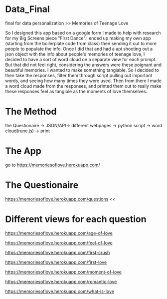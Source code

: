 # Data_Final
final for data personalization >> Memories of Teenage Love

So I designed this app based on a google form I made to help with research for my Big Screens piece "First Dance".I ended up making my own app (starting from the boilerplate code from class) then sending it out to more people to populate the info. Once I did that and had a api shooting out a json object with the info about people's memories of teenage love, I decided to have a sort of word cloud on a separate view for each prompt. But that did not feel right, considering the answers were these poignant and beautiful memories. I wanted to make something tangiable. So I decided to then take the responses, filter them through script pulling out important words, and seeing how many times they were used. Then from there I made a word cloud made from the responses, and printed them out to really make these responses feel as tangible as the moments of love themselves. 


# The Method
the Questionaire -> JSON/API-> different webpages -> python script -> word cloud(rune.js) -> print



# The App

go to https://memoriesoflove.herokuapp.com/ 



# The Questionaire 

https://memoriesoflove.herokuapp.com/questions << 



# Different views for each question

https://memoriesoflove.herokuapp.com/age-of-love

https://memoriesoflove.herokuapp.com/feel-of-love

https://memoriesoflove.herokuapp.com/first-crush

https://memoriesoflove.herokuapp.com/first-love

https://memoriesoflove.herokuapp.com/moment-of-love

https://memoriesoflove.herokuapp.com/romantic-love

https://memoriesoflove.herokuapp.com/what-is-love
